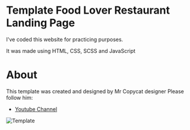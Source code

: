 # Template Food Lover Restaurant Landing Page

I've coded this website for practicing purposes.

It was made using HTML, CSS, SCSS and JavaScript

# About
This template was created and designed by Mr Copycat designer
Please follow him:
- [Youtube Channel](https://www.youtube.com/channel/UCK4a5YYGSWIVa6OW2EpGZ2g)

![Template](/assets/Design/Desktop.png)
